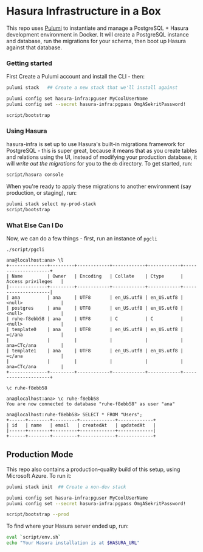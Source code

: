 # Hasura Infrastructure in a Box

This repo uses [Pulumi](https://pulumi.com) to instantiate and manage a PostgreSQL + Hasura development environment in Docker. It will create a PostgreSQL instance and database, run the migrations for your schema, then boot up Hasura against that database.

### Getting started

First Create a Pulumi account and install the CLI - then:

```sh
pulumi stack   ## Create a new stack that we'll install against

pulumi config set hasura-infra:pguser MyCoolUserName
pulumi config set --secret hasura-infra:pgpass OmgASekritPassword!

script/bootstrap
```

### Using Hasura

hasura-infra is set up to use Hasura's built-in migrations framework for PostgreSQL - this is super great, because it means that as you create tables and relations using the UI, instead of modifying your production database, it will *write out the migrations* for you to the `db` directory. To get started, run:

```sh
script/hasura console
```

When you're ready to apply these migrations to another environment (say production, or staging), run:

```sh
pulumi stack select my-prod-stack
script/bootstrap
```

### What Else Can I Do

Now, we can do a few things - first, run an instance of `pgcli`

```
./script/pgcli

ana@localhost:ana> \l                                                                                                      
+--------------+---------+------------+------------+------------+---------------------+
| Name         | Owner   | Encoding   | Collate    | Ctype      | Access privileges   |
|--------------+---------+------------+------------+------------+---------------------|
| ana          | ana     | UTF8       | en_US.utf8 | en_US.utf8 | <null>              |
| postgres     | ana     | UTF8       | en_US.utf8 | en_US.utf8 | <null>              |
| ruhe-f8ebb58 | ana     | UTF8       | C          | C          | <null>              |
| template0    | ana     | UTF8       | en_US.utf8 | en_US.utf8 | =c/ana              |
|              |         |            |            |            | ana=CTc/ana         |
| template1    | ana     | UTF8       | en_US.utf8 | en_US.utf8 | =c/ana              |
|              |         |            |            |            | ana=CTc/ana         |
+--------------+---------+------------+------------+------------+---------------------+

\c ruhe-f8ebb58

ana@localhost:ana> \c ruhe-f8ebb58                                                                                         
You are now connected to database "ruhe-f8ebb58" as user "ana"

ana@localhost:ruhe-f8ebb58> SELECT * FROM "Users";                                                                         
+------+--------+---------+-------------+-------------+
| id   | name   | email   | createdAt   | updatedAt   |
|------+--------+---------+-------------+-------------|
+------+--------+---------+-------------+-------------+
```

## Production Mode

This repo also contains a production-quality build of this setup, using Microsoft Azure. To run it:

```sh
pulumi stack init  ## Create a non-dev stack

pulumi config set hasura-infra:pguser MyCoolUserName
pulumi config set --secret hasura-infra:pgpass OmgASekritPassword!

script/bootstrap --prod
```

To find where your Hasura server ended up, run:

```sh
eval `script/env.sh`
echo "Your Hasura installation is at $HASURA_URL"
